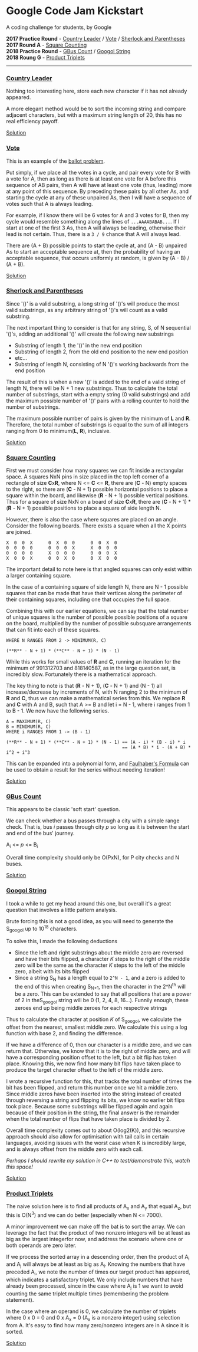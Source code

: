 # Google Code Jam Kickstart

A coding challenge for students, by Google

**2017 Practice Round** - [Country Leader](#country-leader) / [Vote](#vote) / [Sherlock and Parentheses](#sherlock-and-parentheses) \
**2017 Round A** - [Square Counting](#square-counting) \
**2018 Practice Round** - [GBus Count](#gbus-count) / [Googol String](#googol-string) \
**2018 Roung G** - [Product Triplets](#product-triplets)

---

### [Country Leader](https://code.google.com/codejam/contest/6304486/dashboard#s=p0)

Nothing too interesting here, store each new character if it has not already appeared.

A more elegant method would be to sort the incoming string and compare adjacent characters, but with a maximum string length of 20, this has no real efficiency payoff.

[Solution](./country-leader)

### [Vote](https://code.google.com/codejam/contest/6304486/dashboard#s=p1)

This is an example of the [ballot problem](https://en.wikipedia.org/wiki/Bertrand%27s_ballot_theorem).

Put simply, if we place all the votes in a cycle, and pair every vote for B with a vote for A, then as long as there is at least one vote for A before this sequence of AB pairs, then A will have at least one vote (thus, leading) more at any point of this sequence. By preceding these pairs by all other As, and starting the cycle at any of these unpaired As, then I will have a sequence of votes such that A is always leading.

For example, if I know there will be 6 votes for A and 3 votes for B, then my cycle would resemble something along the lines of `...AAAABABAB...`. If I start at one of the first 3 As, then A will always be leading, otherwise their lead is not certain. Thus, there is a `3 / 9` chance that A will always lead.

There are (A + B) possible points to start the cycle at, and (A - B) unpaired As to start an acceptable sequence at, then the probability of having an acceptable sequence, that occurs uniformly at random, is given by (A - B) / (A + B).

[Solution](./vote)

### [Sherlock and Parentheses](https://code.google.com/codejam/contest/6304486/dashboard#s=p2)

Since '()' is a valid substring, a long string of '()'s will produce the most valid substrings, as any arbitrary string of '()'s will count as a valid substring.

The next important thing to consider is that for any string, S, of N sequential '()'s, adding an additional '()' will create the following new substrings

- Substring of length 1, the '()' in the new end position
- Substring of length 2, from the old end position to the new end position
- etc...
- Substring of length N, consisting of N '()'s working backwards from the end position

The result of this is when a new '()' is added to the end of a valid string of length N, there will be N + 1 new substrings. Thus to calculate the total number of substrings, start with a empty string (0 valid substrings) and add the maximum possible number of '()' pairs with a rolling counter to hold the number of substrings.

The maximum possible number of pairs is given by the minimum of **L** and **R**. Therefore, the total number of substrings is equal to the sum of all integers ranging from 0 to minimum(**L**, **R**), inclusive.

[Solution](./sherlock-and-parentheses)

### [Square Counting](https://code.google.com/codejam/contest/8284486/dashboard#s=p0)

First we must consider how many squares we can fit inside a rectangular space. A squares NxN pins in size placed in the top left corner of a rectangle of size **C**x**R**, where N <= **C** <= **R**, there are (**C** - N) empty spaces to the right, so there are (**C** - N + 1) possible horizontal positions to place a square within the board, and likewise (**R** - N + 1) possible vertical positions. Thus for a square of size NxN on a board of size **C**x**R**, there are (**C** - N + 1) \* (**R** - N + 1) possible positions to place a square of side length N.

However, there is also the case where squares are placed on an angle. Consider the following boards. There exists a square when all the X points are joined.

```
X  0  0  X      0  X  0  0      0  0  X  0
0  0  0  0      0  0  0  X      X  0  0  0
0  0  0  0      X  0  0  0      0  0  0  X
X  0  0  X      0  0  X  0      0  X  0  0
```

The important detail to note here is that angled squares can only exist within a larger containing square.

In the case of a containing square of side length N, there are N - 1 possible squares that can be made that have their vertices along the perimeter of their containing squares, including one that occupies the full space.

Combining this with our earlier equations, we can say that the total number of unique squares is the number of possible possible positions of a square on the board, multiplied by the number of possible subsquare arrangements that can fit into each of these squares.

```
WHERE N RANGES FROM 2 -> MINIMUM(R, C)

(**R** - N + 1) * (**C** - N + 1) * (N - 1)
```

While this works for small values of **R** and **C**, running an iteration for the minimum of 991312703 and 818140587, as in the large question set, is incredibly slow. Fortunately there is a mathematical approach.

The key thing to note is that (**R** - N + 1), (**C** - N + 1) and (N - 1) all increase/decrease by increments of N, with N ranging 2 to the minimum of **R** and **C**, thus we can make a mathematical series from this. We replace **R** and **C** with A and B, such that A >= B and let i = N - 1, where i ranges from 1 to B - 1. We now have the following series.

```
A = MAXIMUM(R, C)
B = MINIMUM(R, C)
WHERE i RANGES FROM 1 -> (B - 1)

(**R** - N + 1) * (**C** - N + 1) * (N - 1) == (A - i) * (B - i) * i
                                            == (A * B) * i - (A + B) * i^2 + i^3
```

This can be expanded into a polynomial form, and [Faulhaber's Formula](https://en.wikipedia.org/wiki/Faulhaber's_formula#Examples) can be used to obtain a result for the series without needing iteration!

[Solution](./square-counting)

### [GBus Count](https://code.google.com/codejam/contest/4374486/dashboard#s=p0)

This appears to be classic 'soft start' question.

We can check whether a bus passes through a city with a simple range check. That is, bus _i_ passes through city _p_ so long as it is between the start and end of the bus' journey.

A<sub>i</sub> <= _p_ <= B<sub>i</sub>

Overall time complexity should only be O(PxN), for P city checks and N buses.

[Solution](./gbus-count)

### [Googol String](https://code.google.com/codejam/contest/4374486/dashboard#s=p1)

I took a while to get my head around this one, but overall it's a great question that involves a little pattern analysis.

Brute forcing this is not a good idea, as you will need to generate the S<sub>googol</sub> up to 10<sup>18</sup> characters.

To solve this, I made the following deductions

- Since the left and right substrings about the middle zero are reversed and have their bits flipped, a character _K_ steps to the right of the middle zero will be the same as the character _K_ steps to the left of the middle zero, albeit with its bits flipped
- Since a string S<sub>N</sub> has a length equal to `2^N - 1`, and a zero is added to the end of this when creating S<sub>N+1</sub>, then the character in the 2^N<sup>th</sup> will be a zero. This can be extended to say that all positions that are a power of 2 in theS<sub>googol</sub> string will be 0 (1, 2, 4, 8, 16...). Funnily enough, these zeroes end up being middle zeroes for each respective strings

Thus to calculate the character at position _K_ of S<sub>googol</sub>, we calculate the offset from the nearest, smallest middle zero. We calculate this using a log function with base 2, and finding the difference.

If we have a difference of 0, then our character is a middle zero, and we can return that. Otherwise, we know that it is to the right of middle zero, and will have a corresponding position offset to the left, but a bit flip has taken place. Knowing this, we now find how many bit flips have taken place to produce the target character offset to the left of the middle zero.

I wrote a recursive function for this, that tracks the total number of times the bit has been flipped, and return this number once we hit a middle zero. Since middle zeros have been inserted into the string instead of created through reversing a string and flipping its bits, we know no earlier bit flips took place. Because some substrings will be flipped again and again because of their position in the string, the final answer is the remainder when the total number of flips that have taken place is divided by 2.

Overall time complexity comes out to about O(log2(K)), and this recursive approach should also allow for optimisation with tail calls in certain languages, avoiding issues with the worst case when K is incredibly large, and is always offset from the middle zero with each call.

_Perhaps I should rewrite my solution in C++ to test/demonstrate this, watch this space!_

[Solution](./googol-string)

### [Product Triplets](https://code.google.com/codejam/contest/5374486/dashboard#s=p0)

The naive solution here is to find all products of A<sub>x</sub> and A<sub>y</sub> that equal A<sub>z</sub>, but this is O(N<sup>3</sup>) and we can do better (especially when N <= 7000).

A minor improvement we can make off the bat is to sort the array. We can leverage the fact that the product of two nonzero integers will be at least as big as the largest integerfor now, and address the scenario where one or both operands are zero later.

If we process the sorted array in a descending order, then the product of A<sub>i</sub> and A<sub>j</sub> will always be at least as big as A<sub>i</sub>. Knowing the numbers that have preceded A<sub>i</sub>, we note the number of times our target product has appeared, which indicates a satisfactory triplet. We only include numbers that have already been processed, since in the case where A<sub>j</sub> is 1 we want to avoid counting the same triplet multiple times (remembering the problem statement).

In the case where an operand is 0, we calculate the number of triplets where 0 x 0 = 0 and 0 x A<sub>x</sub> = 0 (A<sub>x</sub> is a nonzero integer) using selection from A. It's easy to find how many zero/nonzero integers are in A since it is sorted.

[Solution](./product-triplets)

